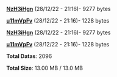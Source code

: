 [**NzH3iHgn**](/data/NzH3iHgn.txt) (28/12/22 - 21:16)- 9277 bytes

[**u11mVpFv**](/data/u11mVpFv.txt) (28/12/22 - 21:16)- 1228 bytes

[**NzH3iHgn**](/data/NzH3iHgn.txt) (28/12/22 - 21:16)- 9277 bytes

[**u11mVpFv**](/data/u11mVpFv.txt) (28/12/22 - 21:16)- 1228 bytes

**Total Datas**: 2096

**Total Size**: 13.00 MB / 13.0 MB